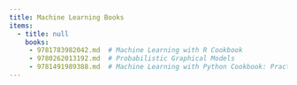 ```yaml
---
title: Machine Learning Books
items:
  - title: null
    books:
     - 9781783982042.md  # Machine Learning with R Cookbook
     - 9780262013192.md  # Probabilistic Graphical Models
     - 9781491989388.md  # Machine Learning with Python Cookbook: Practical Solutions from Preprocessing to Deep Learning
---
```


